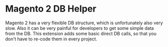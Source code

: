 # Magento 2 DB Helper #
Magento 2 has a very flexible DB structure, which is unfortunately also very slow. Also it can be very painful for developers to get some 
simple data from the DB. This extension adds some basic direct DB calls, so that you don't have to re-code them in every project. 

